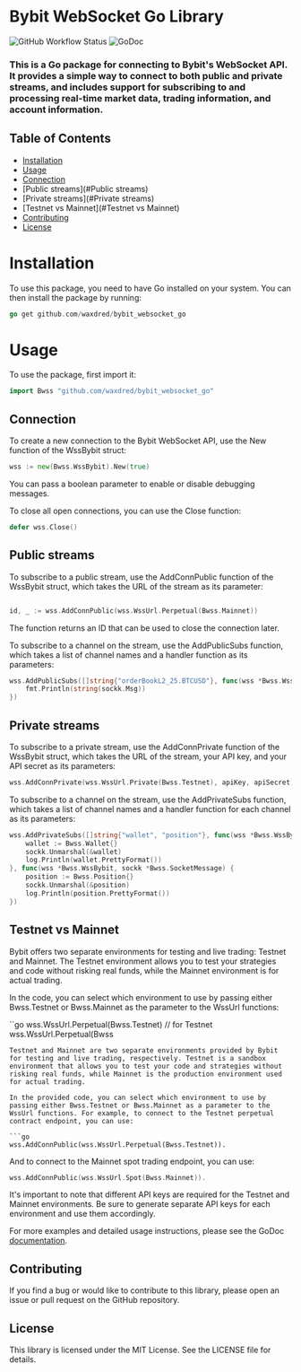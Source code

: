# Bybit WebSocket Go Library
![GitHub Workflow Status](https://github.com/waxdred/bybit_websocket_go/actions/workflows/go.yml/badge.svg)
![GoDoc](https://godoc.org/github.com/golang/gddo?status.svg)
### This is a Go package for connecting to Bybit's WebSocket API. It provides a simple way to connect to both public and private streams, and includes support for subscribing to and processing real-time market data, trading information, and account information.

## Table of Contents
- [Installation](#Installation)
- [Usage](#Usage)
- [Connection](#Connection)
- [Public streams](#Public streams)
- [Private streams](#Private streams)
- [Testnet vs Mainnet](#Testnet vs Mainnet)
- [Contributing](#Contributing)
- [License](#License)

# Installation
To use this package, you need to have Go installed on your system. You can then install the package by running:

```go
go get github.com/waxdred/bybit_websocket_go
```
# Usage
To use the package, first import it:

```go
import Bwss "github.com/waxdred/bybit_websocket_go"
```
## Connection
To create a new connection to the Bybit WebSocket API, use the New function of the WssBybit struct:

```go
wss := new(Bwss.WssBybit).New(true)
```
You can pass a boolean parameter to enable or disable debugging messages.

To close all open connections, you can use the Close function:

```go
defer wss.Close()
```
## Public streams
To subscribe to a public stream, use the AddConnPublic function of the WssBybit struct, which takes the URL of the stream as its parameter:

```go

id, _ := wss.AddConnPublic(wss.WssUrl.Perpetual(Bwss.Mainnet))
```
The function returns an ID that can be used to close the connection later.

To subscribe to a channel on the stream, use the AddPublicSubs function, which takes a list of channel names and a handler function as its parameters:

```go
wss.AddPublicSubs([]string{"orderBookL2_25.BTCUSD"}, func(wss *Bwss.WssBybit, sockk *Bwss.SocketMessage) {
    fmt.Println(string(sockk.Msg))
})
```
## Private streams
To subscribe to a private stream, use the AddConnPrivate function of the WssBybit struct, which takes the URL of the stream, your API key, and your API secret as its parameters:

```go
wss.AddConnPrivate(wss.WssUrl.Private(Bwss.Testnet), apiKey, apiSecret)
```
To subscribe to a channel on the stream, use the AddPrivateSubs function, which takes a list of channel names and a handler function for each channel as its parameters:

```go
wss.AddPrivateSubs([]string{"wallet", "position"}, func(wss *Bwss.WssBybit, sockk *Bwss.SocketMessage) {
    wallet := Bwss.Wallet{}
    sockk.Unmarshal(&wallet)
    log.Println(wallet.PrettyFormat())
}, func(wss *Bwss.WssBybit, sockk *Bwss.SocketMessage) {
    position := Bwss.Position{}
    sockk.Unmarshal(&position)
    log.Println(position.PrettyFormat())
})
```

## Testnet vs Mainnet
Bybit offers two separate environments for testing and live trading: Testnet and Mainnet. The Testnet environment allows you to test your strategies and code without risking real funds, while the Mainnet environment is for actual trading.

In the code, you can select which environment to use by passing either Bwss.Testnet or Bwss.Mainnet as the parameter to the WssUrl functions:

``go
wss.WssUrl.Perpetual(Bwss.Testnet) // for Testnet
wss.WssUrl.Perpetual(Bwss
```
Testnet and Mainnet are two separate environments provided by Bybit for testing and live trading, respectively. Testnet is a sandbox environment that allows you to test your code and strategies without risking real funds, while Mainnet is the production environment used for actual trading.

In the provided code, you can select which environment to use by passing either Bwss.Testnet or Bwss.Mainnet as a parameter to the WssUrl functions. For example, to connect to the Testnet perpetual contract endpoint, you can use:

```go
wss.AddConnPublic(wss.WssUrl.Perpetual(Bwss.Testnet)).
```
And to connect to the Mainnet spot trading endpoint, you can use:

```go
wss.AddConnPublic(wss.WssUrl.Spot(Bwss.Mainnet)).
````
It's important to note that different API keys are required for the Testnet and Mainnet environments. Be sure to generate separate API keys for each environment and use them accordingly.

For more examples and detailed usage instructions, please see the GoDoc [documentation](https://pkg.go.dev/github.com/waxdred/bybit_websocket_go?utm_source=godoc).

## Contributing
If you find a bug or would like to contribute to this library, please open an issue or pull request on the GitHub repository.

## License
This library is licensed under the MIT License. See the LICENSE file for details.
